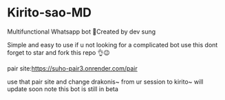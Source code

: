 # Kirito-sao-MD
Multifunctional Whatsapp bot 🔮Created by dev sung

Simple and easy to use if u not looking for a complicated bot use this dont forget to star and fork this repo 👌😉

pair site:https://suho-pair3.onrender.com/pair

use that pair site and change drakonis~ from ur session to kirito~ will update soon note this bot is still in beta
